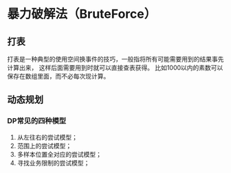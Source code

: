 # 暴力破解法（BruteForce）

## 打表
打表是一种典型的使用空间换事件的技巧，一般指将所有可能需要用到的结果事先计算出来，
这样后面需要用到时就可以直接查表获得。
比如1000以内的素数可以保存在数组里面，而不必每次现计算。

## 动态规划

### DP常见的四种模型

1. 从左往右的尝试模型；
2. 范围上的尝试模型；
3. 多样本位置全对应的尝试模型；
4. 寻找业务限制的尝试模型；

